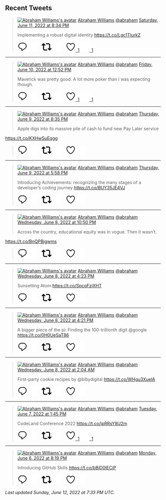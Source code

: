 ## Recent Tweets

> [![Abraham Williams's avatar](https://pbs.twimg.com/profile_images/897079141719195648/_mvh-QJH_mini.jpg)](https://twitter.com/abraham) [Abraham Williams](https://twitter.com/abraham) [@abraham](https://twitter.com/abraham) [Saturday, June 11, 2022 at 8:34 PM](https://twitter.com/abraham/status/1535722175667359744)
>
> Implementing a robust digital identity https://t.co/Lgc1TlurkZ
>
> [![Reply](./images/reply_light.svg#gh-light-mode-only "Reply")](https://twitter.com/intent/tweet?in_reply_to=1535722175667359744#gh-light-mode-only)[![Reply](./images/reply.svg#gh-dark-mode-only "Reply")](https://twitter.com/intent/tweet?in_reply_to=1535722175667359744#gh-dark-mode-only)&emsp;[![Retweet](./images/retweet_light.svg#gh-light-mode-only "Retweet")](https://twitter.com/intent/retweet?tweet_id=1535722175667359744#gh-light-mode-only)[![Retweet](./images/retweet.svg#gh-dark-mode-only "Retweet")](https://twitter.com/intent/retweet?tweet_id=1535722175667359744#gh-dark-mode-only)&emsp;[![Like](./images/like_light.svg#gh-light-mode-only "Like")&ensp;1](https://twitter.com/intent/favorite?tweet_id=1535722175667359744#gh-light-mode-only)[![Like](./images/like.svg#gh-dark-mode-only "Like")&ensp;1](https://twitter.com/intent/favorite?tweet_id=1535722175667359744#gh-dark-mode-only)


---

> [![Abraham Williams's avatar](https://pbs.twimg.com/profile_images/897079141719195648/_mvh-QJH_mini.jpg)](https://twitter.com/abraham) [Abraham Williams](https://twitter.com/abraham) [@abraham](https://twitter.com/abraham) [Friday, June 10, 2022 at 12:52 PM](https://twitter.com/abraham/status/1535243612782567424)
>
> Maverick was pretty good. A lot more poker than I was expecting though.
>
> [![Reply](./images/reply_light.svg#gh-light-mode-only "Reply")](https://twitter.com/intent/tweet?in_reply_to=1535243612782567424#gh-light-mode-only)[![Reply](./images/reply.svg#gh-dark-mode-only "Reply")](https://twitter.com/intent/tweet?in_reply_to=1535243612782567424#gh-dark-mode-only)&emsp;[![Retweet](./images/retweet_light.svg#gh-light-mode-only "Retweet")](https://twitter.com/intent/retweet?tweet_id=1535243612782567424#gh-light-mode-only)[![Retweet](./images/retweet.svg#gh-dark-mode-only "Retweet")](https://twitter.com/intent/retweet?tweet_id=1535243612782567424#gh-dark-mode-only)&emsp;[![Like](./images/like_light.svg#gh-light-mode-only "Like")&ensp;1](https://twitter.com/intent/favorite?tweet_id=1535243612782567424#gh-light-mode-only)[![Like](./images/like.svg#gh-dark-mode-only "Like")&ensp;1](https://twitter.com/intent/favorite?tweet_id=1535243612782567424#gh-dark-mode-only)


---

> [![Abraham Williams's avatar](https://pbs.twimg.com/profile_images/897079141719195648/_mvh-QJH_mini.jpg)](https://twitter.com/abraham) [Abraham Williams](https://twitter.com/abraham) [@abraham](https://twitter.com/abraham) [Thursday, June 9, 2022 at 8:35 PM](https://twitter.com/abraham/status/1534997674939883520)
>
> Apple digs into its massive pile of cash to fund new Pay Later service

https://t.co/KXHwSuEqgg
>
> [![Reply](./images/reply_light.svg#gh-light-mode-only "Reply")](https://twitter.com/intent/tweet?in_reply_to=1534997674939883520#gh-light-mode-only)[![Reply](./images/reply.svg#gh-dark-mode-only "Reply")](https://twitter.com/intent/tweet?in_reply_to=1534997674939883520#gh-dark-mode-only)&emsp;[![Retweet](./images/retweet_light.svg#gh-light-mode-only "Retweet")](https://twitter.com/intent/retweet?tweet_id=1534997674939883520#gh-light-mode-only)[![Retweet](./images/retweet.svg#gh-dark-mode-only "Retweet")](https://twitter.com/intent/retweet?tweet_id=1534997674939883520#gh-dark-mode-only)&emsp;[![Like](./images/like_light.svg#gh-light-mode-only "Like")](https://twitter.com/intent/favorite?tweet_id=1534997674939883520#gh-light-mode-only)[![Like](./images/like.svg#gh-dark-mode-only "Like")](https://twitter.com/intent/favorite?tweet_id=1534997674939883520#gh-dark-mode-only)


---

> [![Abraham Williams's avatar](https://pbs.twimg.com/profile_images/897079141719195648/_mvh-QJH_mini.jpg)](https://twitter.com/abraham) [Abraham Williams](https://twitter.com/abraham) [@abraham](https://twitter.com/abraham) [Thursday, June 9, 2022 at 5:58 PM](https://twitter.com/abraham/status/1534958078831087616)
>
> Introducing Achievements: recognizing the many stages of a developer’s coding journey https://t.co/BUY35JE4VJ
>
> [![Reply](./images/reply_light.svg#gh-light-mode-only "Reply")](https://twitter.com/intent/tweet?in_reply_to=1534958078831087616#gh-light-mode-only)[![Reply](./images/reply.svg#gh-dark-mode-only "Reply")](https://twitter.com/intent/tweet?in_reply_to=1534958078831087616#gh-dark-mode-only)&emsp;[![Retweet](./images/retweet_light.svg#gh-light-mode-only "Retweet")](https://twitter.com/intent/retweet?tweet_id=1534958078831087616#gh-light-mode-only)[![Retweet](./images/retweet.svg#gh-dark-mode-only "Retweet")](https://twitter.com/intent/retweet?tweet_id=1534958078831087616#gh-dark-mode-only)&emsp;[![Like](./images/like_light.svg#gh-light-mode-only "Like")](https://twitter.com/intent/favorite?tweet_id=1534958078831087616#gh-light-mode-only)[![Like](./images/like.svg#gh-dark-mode-only "Like")](https://twitter.com/intent/favorite?tweet_id=1534958078831087616#gh-dark-mode-only)


---

> [![Abraham Williams's avatar](https://pbs.twimg.com/profile_images/897079141719195648/_mvh-QJH_mini.jpg)](https://twitter.com/abraham) [Abraham Williams](https://twitter.com/abraham) [@abraham](https://twitter.com/abraham) [Wednesday, June 8, 2022 at 10:50 PM](https://twitter.com/abraham/status/1534669098914914306)
>
> Across the country, educational equity was in vogue. Then it wasn’t. 

https://t.co/BnQPBjgwms
>
> [![Reply](./images/reply_light.svg#gh-light-mode-only "Reply")](https://twitter.com/intent/tweet?in_reply_to=1534669098914914306#gh-light-mode-only)[![Reply](./images/reply.svg#gh-dark-mode-only "Reply")](https://twitter.com/intent/tweet?in_reply_to=1534669098914914306#gh-dark-mode-only)&emsp;[![Retweet](./images/retweet_light.svg#gh-light-mode-only "Retweet")](https://twitter.com/intent/retweet?tweet_id=1534669098914914306#gh-light-mode-only)[![Retweet](./images/retweet.svg#gh-dark-mode-only "Retweet")](https://twitter.com/intent/retweet?tweet_id=1534669098914914306#gh-dark-mode-only)&emsp;[![Like](./images/like_light.svg#gh-light-mode-only "Like")](https://twitter.com/intent/favorite?tweet_id=1534669098914914306#gh-light-mode-only)[![Like](./images/like.svg#gh-dark-mode-only "Like")](https://twitter.com/intent/favorite?tweet_id=1534669098914914306#gh-dark-mode-only)


---

> [![Abraham Williams's avatar](https://pbs.twimg.com/profile_images/897079141719195648/_mvh-QJH_mini.jpg)](https://twitter.com/abraham) [Abraham Williams](https://twitter.com/abraham) [@abraham](https://twitter.com/abraham) [Wednesday, June 8, 2022 at 4:23 PM](https://twitter.com/abraham/status/1534571882158166017)
>
> Sunsetting Atom https://t.co/SpcqFzjXHT
>
> [![Reply](./images/reply_light.svg#gh-light-mode-only "Reply")](https://twitter.com/intent/tweet?in_reply_to=1534571882158166017#gh-light-mode-only)[![Reply](./images/reply.svg#gh-dark-mode-only "Reply")](https://twitter.com/intent/tweet?in_reply_to=1534571882158166017#gh-dark-mode-only)&emsp;[![Retweet](./images/retweet_light.svg#gh-light-mode-only "Retweet")](https://twitter.com/intent/retweet?tweet_id=1534571882158166017#gh-light-mode-only)[![Retweet](./images/retweet.svg#gh-dark-mode-only "Retweet")](https://twitter.com/intent/retweet?tweet_id=1534571882158166017#gh-dark-mode-only)&emsp;[![Like](./images/like_light.svg#gh-light-mode-only "Like")](https://twitter.com/intent/favorite?tweet_id=1534571882158166017#gh-light-mode-only)[![Like](./images/like.svg#gh-dark-mode-only "Like")](https://twitter.com/intent/favorite?tweet_id=1534571882158166017#gh-dark-mode-only)


---

> [![Abraham Williams's avatar](https://pbs.twimg.com/profile_images/897079141719195648/_mvh-QJH_mini.jpg)](https://twitter.com/abraham) [Abraham Williams](https://twitter.com/abraham) [@abraham](https://twitter.com/abraham) [Wednesday, June 8, 2022 at 4:21 PM](https://twitter.com/abraham/status/1534571377298112512)
>
> A bigger piece of the pi: Finding the 100-trillionth digit @google https://t.co/0H0UeSaT86
>
> [![Reply](./images/reply_light.svg#gh-light-mode-only "Reply")](https://twitter.com/intent/tweet?in_reply_to=1534571377298112512#gh-light-mode-only)[![Reply](./images/reply.svg#gh-dark-mode-only "Reply")](https://twitter.com/intent/tweet?in_reply_to=1534571377298112512#gh-dark-mode-only)&emsp;[![Retweet](./images/retweet_light.svg#gh-light-mode-only "Retweet")](https://twitter.com/intent/retweet?tweet_id=1534571377298112512#gh-light-mode-only)[![Retweet](./images/retweet.svg#gh-dark-mode-only "Retweet")](https://twitter.com/intent/retweet?tweet_id=1534571377298112512#gh-dark-mode-only)&emsp;[![Like](./images/like_light.svg#gh-light-mode-only "Like")](https://twitter.com/intent/favorite?tweet_id=1534571377298112512#gh-light-mode-only)[![Like](./images/like.svg#gh-dark-mode-only "Like")](https://twitter.com/intent/favorite?tweet_id=1534571377298112512#gh-dark-mode-only)


---

> [![Abraham Williams's avatar](https://pbs.twimg.com/profile_images/897079141719195648/_mvh-QJH_mini.jpg)](https://twitter.com/abraham) [Abraham Williams](https://twitter.com/abraham) [@abraham](https://twitter.com/abraham) [Wednesday, June 8, 2022 at 2:04 AM](https://twitter.com/abraham/status/1534355621276962816)
>
> First-party cookie recipes by @bibydigital https://t.co/WHgu3XuelA
>
> [![Reply](./images/reply_light.svg#gh-light-mode-only "Reply")](https://twitter.com/intent/tweet?in_reply_to=1534355621276962816#gh-light-mode-only)[![Reply](./images/reply.svg#gh-dark-mode-only "Reply")](https://twitter.com/intent/tweet?in_reply_to=1534355621276962816#gh-dark-mode-only)&emsp;[![Retweet](./images/retweet_light.svg#gh-light-mode-only "Retweet")](https://twitter.com/intent/retweet?tweet_id=1534355621276962816#gh-light-mode-only)[![Retweet](./images/retweet.svg#gh-dark-mode-only "Retweet")](https://twitter.com/intent/retweet?tweet_id=1534355621276962816#gh-dark-mode-only)&emsp;[![Like](./images/like_light.svg#gh-light-mode-only "Like")](https://twitter.com/intent/favorite?tweet_id=1534355621276962816#gh-light-mode-only)[![Like](./images/like.svg#gh-dark-mode-only "Like")](https://twitter.com/intent/favorite?tweet_id=1534355621276962816#gh-dark-mode-only)


---

> [![Abraham Williams's avatar](https://pbs.twimg.com/profile_images/897079141719195648/_mvh-QJH_mini.jpg)](https://twitter.com/abraham) [Abraham Williams](https://twitter.com/abraham) [@abraham](https://twitter.com/abraham) [Tuesday, June 7, 2022 at 1:45 PM](https://twitter.com/abraham/status/1534169783209381889)
>
> CodeLand Conference 2022 https://t.co/ipRRsY8U2m
>
> [![Reply](./images/reply_light.svg#gh-light-mode-only "Reply")](https://twitter.com/intent/tweet?in_reply_to=1534169783209381889#gh-light-mode-only)[![Reply](./images/reply.svg#gh-dark-mode-only "Reply")](https://twitter.com/intent/tweet?in_reply_to=1534169783209381889#gh-dark-mode-only)&emsp;[![Retweet](./images/retweet_light.svg#gh-light-mode-only "Retweet")](https://twitter.com/intent/retweet?tweet_id=1534169783209381889#gh-light-mode-only)[![Retweet](./images/retweet.svg#gh-dark-mode-only "Retweet")](https://twitter.com/intent/retweet?tweet_id=1534169783209381889#gh-dark-mode-only)&emsp;[![Like](./images/like_light.svg#gh-light-mode-only "Like")&ensp;1](https://twitter.com/intent/favorite?tweet_id=1534169783209381889#gh-light-mode-only)[![Like](./images/like.svg#gh-dark-mode-only "Like")&ensp;1](https://twitter.com/intent/favorite?tweet_id=1534169783209381889#gh-dark-mode-only)


---

> [![Abraham Williams's avatar](https://pbs.twimg.com/profile_images/897079141719195648/_mvh-QJH_mini.jpg)](https://twitter.com/abraham) [Abraham Williams](https://twitter.com/abraham) [@abraham](https://twitter.com/abraham) [Monday, June 6, 2022 at 8:19 PM](https://twitter.com/abraham/status/1533906336630640644)
>
> Introducing GitHub Skills https://t.co/bBjD0IECiP
>
> [![Reply](./images/reply_light.svg#gh-light-mode-only "Reply")](https://twitter.com/intent/tweet?in_reply_to=1533906336630640644#gh-light-mode-only)[![Reply](./images/reply.svg#gh-dark-mode-only "Reply")](https://twitter.com/intent/tweet?in_reply_to=1533906336630640644#gh-dark-mode-only)&emsp;[![Retweet](./images/retweet_light.svg#gh-light-mode-only "Retweet")](https://twitter.com/intent/retweet?tweet_id=1533906336630640644#gh-light-mode-only)[![Retweet](./images/retweet.svg#gh-dark-mode-only "Retweet")](https://twitter.com/intent/retweet?tweet_id=1533906336630640644#gh-dark-mode-only)&emsp;[![Like](./images/like_light.svg#gh-light-mode-only "Like")](https://twitter.com/intent/favorite?tweet_id=1533906336630640644#gh-light-mode-only)[![Like](./images/like.svg#gh-dark-mode-only "Like")](https://twitter.com/intent/favorite?tweet_id=1533906336630640644#gh-dark-mode-only)


_Last updated Sunday, June 12, 2022 at 7:33 PM UTC._

